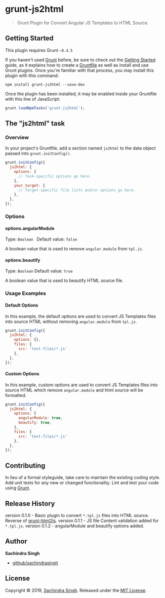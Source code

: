 # grunt-js2html

> Grunt Plugin for Convert Angular JS Templates to HTML Source.

## Getting Started
This plugin requires Grunt `~0.4.5`

If you haven't used [Grunt](http://gruntjs.com/) before, be sure to check out the [Getting Started](http://gruntjs.com/getting-started) guide, as it explains how to create a [Gruntfile](http://gruntjs.com/sample-gruntfile) as well as install and use Grunt plugins. Once you're familiar with that process, you may install this plugin with this command:

```shell
npm install grunt-js2html --save-dev
```

Once the plugin has been installed, it may be enabled inside your Gruntfile with this line of JavaScript:

```js
grunt.loadNpmTasks('grunt-js2html');
```

## The "js2html" task

### Overview
In your project's Gruntfile, add a section named `js2html` to the data object passed into `grunt.initConfig()`.

```js
grunt.initConfig({
  js2html: {
    options: {
      // Task-specific options go here.
    },
    your_target: {
      // Target-specific file lists and/or options go here.
    },
  },
});
```

### Options

#### options.angularModule
Type: `Boolean `
Default value: `false`

A boolean value that is used to remove `angular.module` from `tpl.js`.

#### options.beautify
Type: `Boolean`
Default value: `true`

A boolean value that is used to beautify HTML source file.

### Usage Examples

#### Default Options
In this example, the default options are used to convert JS Templates files into source HTML without removing `angular.module` from `tpl.js`.

```js
grunt.initConfig({
  js2html: {
    options: {},
    files: {
      src: 'test-files/*.js'
    },
  },
});
```

#### Custom Options
In this example, custom options are used to convert JS Templates files into source HTML which remove `angular.module` and html source will be formatted.

```js
grunt.initConfig({
  js2html: {
    options: {
      angularModule: true,
      beautify: true,
    },
    files: {
      src: 'test-files/*.js'
    },
  },
});
```

## Contributing
In lieu of a formal styleguide, take care to maintain the existing coding style. Add unit tests for any new or changed functionality. Lint and test your code using [Grunt](http://gruntjs.com/).

## Release History
version 0.1.0 - Basic plugin to convert `*.tpl.js` files into HTML source. Reverse of [grunt-html2js](https://www.npmjs.com/package/grunt-html2js).
version 0.1.1 - JS file Content validation added for `*.tpl.js`.
version 0.1.2 - angularModule and beautify options added.

## Author

**Sachindra Singh**

* [github/sachindrasingh](https://github.com/sachindrasingh)

## License
Copyright © 2019, [Sachindra Singh](https://github.com/sachindrasingh).
Released under the [MIT License](LICENSE).

